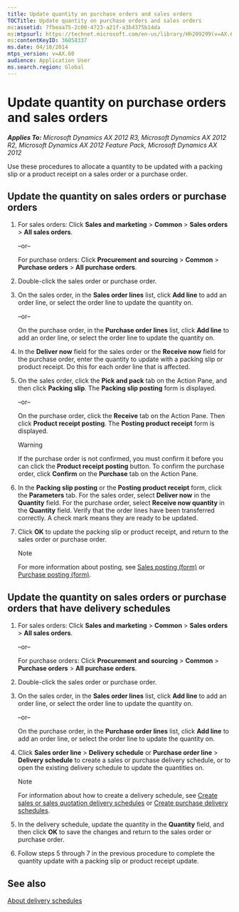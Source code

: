 ```yaml
---
title: Update quantity on purchase orders and sales orders
TOCTitle: Update quantity on purchase orders and sales orders
ms:assetid: 7fbeaa75-2c00-4723-a21f-a3b4375b14da
ms:mtpsurl: https://technet.microsoft.com/en-us/library/Hh209299(v=AX.60)
ms:contentKeyID: 36058337
ms.date: 04/18/2014
mtps_version: v=AX.60
audience: Application User
ms.search.region: Global
---
```


# Update quantity on purchase orders and sales orders 


_**Applies To:** Microsoft Dynamics AX 2012 R3, Microsoft Dynamics AX 2012 R2, Microsoft Dynamics AX 2012 Feature Pack, Microsoft Dynamics AX 2012_

Use these procedures to allocate a quantity to be updated with a packing slip or a product receipt on a sales order or a purchase order.

## Update the quantity on sales orders or purchase orders

1.  For sales orders: Click **Sales and marketing** \> **Common** \> **Sales orders** \> **All sales orders**.
    
    –or–
    
    For purchase orders: Click **Procurement and sourcing** \> **Common** \> **Purchase orders** \> **All purchase orders**.

2.  Double-click the sales order or purchase order.

3.  On the sales order, in the **Sales order lines** list, click **Add line** to add an order line, or select the order line to update the quantity on.
    
    –or–
    
    On the purchase order, in the **Purchase order lines** list, click **Add line** to add an order line, or select the order line to update the quantity on.

4.  In the **Deliver now** field for the sales order or the **Receive now** field for the purchase order, enter the quantity to update with a packing slip or product receipt. Do this for each order line that is affected.

5.  On the sales order, click the **Pick and pack** tab on the Action Pane, and then click **Packing slip**. The **Packing slip posting** form is displayed.
    
    –or–
    
    On the purchase order, click the **Receive** tab on the Action Pane. Then click **Product receipt posting**. The **Posting product receipt** form is displayed.
    

    > [!WARNING]
    > <P>If the purchase order is not confirmed, you must confirm it before you can click the <STRONG>Product receipt posting</STRONG> button. To confirm the purchase order, click <STRONG>Confirm</STRONG> on the <STRONG>Purchase</STRONG> tab on the Action Pane.</P>



6.  In the **Packing slip posting** or the **Posting product receipt** form, click the **Parameters** tab. For the sales order, select **Deliver now** in the **Quantity** field. For the purchase order, select **Receive now quantity** in the **Quantity** field. Verify that the order lines have been transferred correctly. A check mark means they are ready to be updated.

7.  Click **OK** to update the packing slip or product receipt, and return to the sales order or purchase order.
    

    > [!NOTE]
    > <P>For more information about posting, see <A href="https://technet.microsoft.com/en-us/library/aa550287(v=ax.60)">Sales posting (form)</A> or <A href="https://technet.microsoft.com/en-us/library/aa587152(v=ax.60)">Purchase posting (form)</A>.</P>



## Update the quantity on sales orders or purchase orders that have delivery schedules

1.  For sales orders: Click **Sales and marketing** \> **Common** \> **Sales orders** \> **All sales orders**.
    
    –or–
    
    For purchase orders: Click **Procurement and sourcing** \> **Common** \> **Purchase orders** \> **All purchase orders**.

2.  Double-click the sales order or purchase order.

3.  On the sales order, in the **Sales order lines** list, click **Add line** to add an order line, or select the order line to update the quantity on.
    
    –or–
    
    On the purchase order, in the **Purchase order lines** list, click **Add line** to add an order line, or select the order line to update the quantity on.

4.  Click **Sales order line** \> **Delivery schedule** or **Purchase order line** \> **Delivery schedule** to create a sales or purchase delivery schedule, or to open the existing delivery schedule to update the quantities on.
    

    > [!NOTE]
    > <P>For information about how to create a delivery schedule, see <A href="create-sales-or-sales-quotation-delivery-schedules.md">Create sales or sales quotation delivery schedules</A> or <A href="create-purchase-delivery-schedules.md">Create purchase delivery schedules</A>.</P>



5.  In the delivery schedule, update the quantity in the **Quantity** field, and then click **OK** to save the changes and return to the sales order or purchase order.

6.  Follow steps 5 through 7 in the previous procedure to complete the quantity update with a packing slip or product receipt update.

## See also

[About delivery schedules](about-delivery-schedules.md)

  


